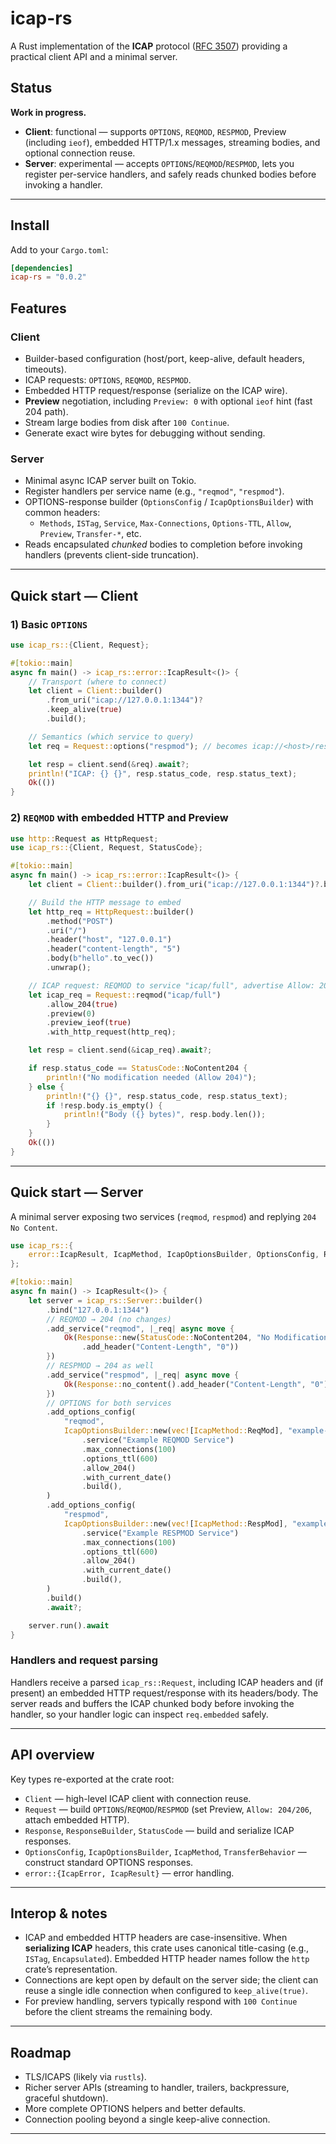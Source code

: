 # icap-rs

A Rust implementation of the **ICAP** protocol ([RFC 3507]) providing a practical client API and a minimal server.

[RFC 3507]: https://www.rfc-editor.org/rfc/rfc3507

## Status

**Work in progress.**

- **Client**: functional — supports `OPTIONS`, `REQMOD`, `RESPMOD`, Preview (including `ieof`), embedded HTTP/1.x
  messages, streaming bodies, and optional connection reuse.
- **Server**: experimental — accepts `OPTIONS`/`REQMOD`/`RESPMOD`, lets you register per-service handlers, and safely
  reads chunked bodies before invoking a handler.

---

## Install

Add to your `Cargo.toml`:

```toml
[dependencies]
icap-rs = "0.0.2"
```

## Features

### Client

- Builder-based configuration (host/port, keep-alive, default headers, timeouts).
- ICAP requests: `OPTIONS`, `REQMOD`, `RESPMOD`.
- Embedded HTTP request/response (serialize on the ICAP wire).
- **Preview** negotiation, including `Preview: 0` with optional `ieof` hint (fast 204 path).
- Stream large bodies from disk after `100 Continue`.
- Generate exact wire bytes for debugging without sending.

### Server

- Minimal async ICAP server built on Tokio.
- Register handlers per service name (e.g., `"reqmod"`, `"respmod"`).
- OPTIONS-response builder (`OptionsConfig` / `IcapOptionsBuilder`) with common headers:
    - `Methods`, `ISTag`, `Service`, `Max-Connections`, `Options-TTL`, `Allow`, `Preview`, `Transfer-*`, etc.
- Reads encapsulated *chunked* bodies to completion before invoking handlers (prevents client-side truncation).

---

## Quick start — Client

### 1) Basic `OPTIONS`

```rust
use icap_rs::{Client, Request};

#[tokio::main]
async fn main() -> icap_rs::error::IcapResult<()> {
	// Transport (where to connect)
	let client = Client::builder()
		.from_uri("icap://127.0.0.1:1344")?
		.keep_alive(true)
		.build();

	// Semantics (which service to query)
	let req = Request::options("respmod"); // becomes icap://<host>/respmod

	let resp = client.send(&req).await?;
	println!("ICAP: {} {}", resp.status_code, resp.status_text);
	Ok(())
}
```

### 2) `REQMOD` with embedded HTTP and Preview

```rust
use http::Request as HttpRequest;
use icap_rs::{Client, Request, StatusCode};

#[tokio::main]
async fn main() -> icap_rs::error::IcapResult<()> {
	let client = Client::builder().from_uri("icap://127.0.0.1:1344")?.build();

	// Build the HTTP message to embed
	let http_req = HttpRequest::builder()
		.method("POST")
		.uri("/")
		.header("host", "127.0.0.1")
		.header("content-length", "5")
		.body(b"hello".to_vec())
		.unwrap();

	// ICAP request: REQMOD to service "icap/full", advertise Allow: 204, and send Preview: 0 with ieof
	let icap_req = Request::reqmod("icap/full")
		.allow_204(true)
		.preview(0)
		.preview_ieof(true)
		.with_http_request(http_req);

	let resp = client.send(&icap_req).await?;

	if resp.status_code == StatusCode::NoContent204 {
		println!("No modification needed (Allow 204)");
	} else {
		println!("{} {}", resp.status_code, resp.status_text);
		if !resp.body.is_empty() {
			println!("Body ({} bytes)", resp.body.len());
		}
	}
	Ok(())
}
```

---

## Quick start — Server

A minimal server exposing two services (`reqmod`, `respmod`) and replying `204 No Content`.

```rust
use icap_rs::{
	error::IcapResult, IcapMethod, IcapOptionsBuilder, OptionsConfig, Response, Server, StatusCode,
};

#[tokio::main]
async fn main() -> IcapResult<()> {
	let server = icap_rs::Server::builder()
		.bind("127.0.0.1:1344")
		// REQMOD → 204 (no changes)
		.add_service("reqmod", |_req| async move {
			Ok(Response::new(StatusCode::NoContent204, "No Modifications")
				.add_header("Content-Length", "0"))
		})
		// RESPMOD → 204 as well
		.add_service("respmod", |_req| async move {
			Ok(Response::no_content().add_header("Content-Length", "0"))
		})
		// OPTIONS for both services
		.add_options_config(
			"reqmod",
			IcapOptionsBuilder::new(vec![IcapMethod::ReqMod], "example-reqmod-1.0")
				.service("Example REQMOD Service")
				.max_connections(100)
				.options_ttl(600)
				.allow_204()
				.with_current_date()
				.build(),
		)
		.add_options_config(
			"respmod",
			IcapOptionsBuilder::new(vec![IcapMethod::RespMod], "example-respmod-1.0")
				.service("Example RESPMOD Service")
				.max_connections(100)
				.options_ttl(600)
				.allow_204()
				.with_current_date()
				.build(),
		)
		.build()
		.await?;

	server.run().await
}
```

### Handlers and request parsing

Handlers receive a parsed `icap_rs::Request`, including ICAP headers and (if present) an embedded HTTP request/response
with its headers/body. The server reads and buffers the ICAP chunked body before invoking the handler, so your handler
logic can inspect `req.embedded` safely.

---

## API overview

Key types re-exported at the crate root:

- `Client` — high-level ICAP client with connection reuse.
- `Request` — build `OPTIONS`/`REQMOD`/`RESPMOD` (set Preview, `Allow: 204/206`, attach embedded HTTP).
- `Response`, `ResponseBuilder`, `StatusCode` — build and serialize ICAP responses.
- `OptionsConfig`, `IcapOptionsBuilder`, `IcapMethod`, `TransferBehavior` — construct standard OPTIONS responses.
- `error::{IcapError, IcapResult}` — error handling.

---

## Interop & notes

- ICAP and embedded HTTP headers are case-insensitive. When **serializing ICAP** headers, this crate uses canonical
  title-casing (e.g., `ISTag`, `Encapsulated`). Embedded HTTP header names follow the `http` crate’s representation.
- Connections are kept open by default on the server side; the client can reuse a single idle connection when configured
  to `keep_alive(true)`.
- For preview handling, servers typically respond with `100 Continue` before the client streams the remaining body.

---

## Roadmap

- TLS/ICAPS (likely via `rustls`).
- Richer server APIs (streaming to handler, trailers, backpressure, graceful shutdown).
- More complete OPTIONS helpers and better defaults.
- Connection pooling beyond a single keep-alive connection.

---